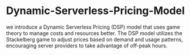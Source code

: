 # Dynamic-Serverless-Pricing-Model
we introduce a Dynamic Serverless Pricing (DSP) model that uses game theory to manage costs and resources better. The DSP model utilizes the Stackelberg game to adjust prices based on demand and usage patterns, encouraging server providers to take advantage of off-peak hours.
